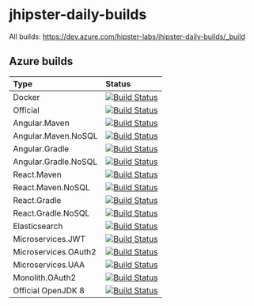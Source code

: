 # jhipster-daily-builds

All builds: https://dev.azure.com/hipster-labs/jhipster-daily-builds/_build

## Azure builds

| Type                 | Status                                                 |
|:---------------------|:-------------------------------------------------------|
| Docker               | [![Build Status][img-docker]][azure-url]               |
| Official             | [![Build Status][img-official]][azure-url]             |
| Angular.Maven        | [![Build Status][img-angular-maven]][azure-url]        |
| Angular.Maven.NoSQL  | [![Build Status][img-angular-maven-nosql]][azure-url]  |
| Angular.Gradle       | [![Build Status][img-angular-gradle]][azure-url]       |
| Angular.Gradle.NoSQL | [![Build Status][img-angular-gradle-nosql]][azure-url] |
| React.Maven          | [![Build Status][img-react-maven]][azure-url]          |
| React.Maven.NoSQL    | [![Build Status][img-react-maven-nosql]][azure-url]    |
| React.Gradle         | [![Build Status][img-react-gradle]][azure-url]         |
| React.Gradle.NoSQL   | [![Build Status][img-react-gradle-nosql]][azure-url]   |
| Elasticsearch        | [![Build Status][img-elasticsearch]][azure-url]        |
| Microservices.JWT    | [![Build Status][img-ms-jwt]][azure-url]               |
| Microservices.OAuth2 | [![Build Status][img-ms-oauth2]][azure-url]            |
| Microservices.UAA    | [![Build Status][img-ms-uaa]][azure-url]               |
| Monolith.OAuth2      | [![Build Status][img-monolith-oauth2]][azure-url]      |
| Official OpenJDK 8   | [![Build Status][img-official-openjdk8]][azure-url]    |

[azure-url]: https://dev.azure.com/hipster-labs/jhipster-daily-builds/_build
[img-docker]: https://dev.azure.com/hipster-labs/jhipster-daily-builds/_apis/build/status/Docker.Image
[img-official]: https://dev.azure.com/hipster-labs/jhipster-daily-builds/_apis/build/status/Official
[img-angular-maven]: https://dev.azure.com/hipster-labs/jhipster-daily-builds/_apis/build/status/Angular.Maven
[img-angular-maven-nosql]: https://dev.azure.com/hipster-labs/jhipster-daily-builds/_apis/build/status/Angular.Maven.NoSQL
[img-angular-gradle]: https://dev.azure.com/hipster-labs/jhipster-daily-builds/_apis/build/status/Angular.Gradle
[img-angular-gradle-nosql]: https://dev.azure.com/hipster-labs/jhipster-daily-builds/_apis/build/status/Angular.Gradle.NoSQL
[img-react-maven]: https://dev.azure.com/hipster-labs/jhipster-daily-builds/_apis/build/status/React.Maven
[img-react-maven-nosql]: https://dev.azure.com/hipster-labs/jhipster-daily-builds/_apis/build/status/React.Maven.NoSQL
[img-react-gradle]: https://dev.azure.com/hipster-labs/jhipster-daily-builds/_apis/build/status/React.Gradle
[img-react-gradle-nosql]: https://dev.azure.com/hipster-labs/jhipster-daily-builds/_apis/build/status/React.Gradle.NoSQL
[img-elasticsearch]: https://dev.azure.com/hipster-labs/jhipster-daily-builds/_apis/build/status/Elasticsearch
[img-ms-jwt]: https://dev.azure.com/hipster-labs/jhipster-daily-builds/_apis/build/status/Microservices.JWT
[img-ms-oauth2]: https://dev.azure.com/hipster-labs/jhipster-daily-builds/_apis/build/status/Microservices.OAuth2
[img-ms-uaa]: https://dev.azure.com/hipster-labs/jhipster-daily-builds/_apis/build/status/Microservices.UAA
[img-monolith-oauth2]: https://dev.azure.com/hipster-labs/jhipster-daily-builds/_apis/build/status/Monolith.OAuth2
[img-official-openjdk8]: https://dev.azure.com/hipster-labs/jhipster-daily-builds/_apis/build/status/Official.OpenJDK8
